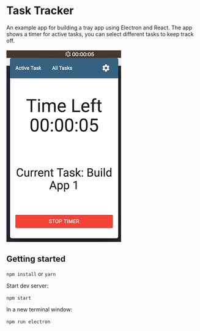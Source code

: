 # Task Tracker

An example app for building a tray app using Electron and React.
The app shows a timer for active tasks, you can select different tasks to keep track off.
<br><br>
![screenshot](/src/assets/timer.png?raw=true)

## Getting started

`npm install` or `yarn`

Start dev server:

`npm start`

In a new terminal window:

`npm run electron`

